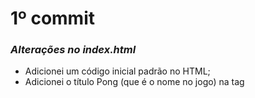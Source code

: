 # 1º commit
### _Alterações no index.html_
- Adicionei um código inicial padrão no HTML;
- Adicionei o título Pong (que é o nome no jogo) na tag <title>;
- Conectei o styles/style.css ao index.html na tag <link>;
- Conectei o scripts/script.js ao indext.html na tag <script>
- Criei o canvas, dei uma id igual a "project", um width de "1280", e um height de "600";
### _Alterações no styles/style.css_
- Adicionei um backgorund color ao body e ao canvas com a intenção de imitar uma quadra de tênis:
```sh
body {
    background-color: red;
}

canvas {
    background-color: #035806;
}
```
- Adicionei ao canvas borda no top e no bottom para mostrar o limite de onde a bola do jogo e os jogadores podem bater:
```sh
canvas {
    border: solid white;
    border-width: 10px 0;
    background-color: #035806;
}
```
### _Código no scripts/script.js_
##### _Capturei o canvas:_
```sh
const canvas = document.getElementById('project');
const ctx = canvas.getContext('2d');
```
##### _Desenhei uma linha tracejada no meio do canvas com a intenção de imitar uma rede de quadra de tênis:_
```sh
ctx.beginPath();
ctx.moveTo(638, 0);
ctx.lineTo(638, 600);
ctx.lineWidth = 4;
ctx.setLineDash([5, 3]);
ctx.strokeStyle = "white";
ctx.stroke();
ctx.closePath();
```
##### _Classe Player_
- Criei a classe Player que será dois retângulos, que no caso representará os dois jogadores no jogo de Pong. Como ambos os jogadores tem as posicões no y inicial e suas velocidades iniciais iguais, já coloquei elas na classe, somente a posição no x que altera:
```sh
class Player {
    constructor(positionX) {
        this.positionX = positionX;
        this.positionY = 265;
        this.speedX = 0;
        this.speedY = 0;
    };
};
```
- Adicionei a função draw() a classe Player, que será usado para desenhar os jogadores no canvas:
```sh
class Player {
    constructor(positionX) {
        this.positionX = positionX;
        this.positionY = 265;
        this.speedX = 0;
        this.speedY = 0;
    };

    draw = () => {
        ctx.fillStyle = 'white';
        ctx.fillRect(this.positionX, this.positionY, 20, 70);
    };
};
```
- Criei os jogadores (que são objetos) usando a classe Player:
```sh
const player1 = new Player(20);
const player2 = new Player(1240);
```
- Desenhei os jogadores usando a função draw() que está na classe Player:
```sh
player1.draw();
player2.draw();
```
##### _Criei o objeto ball_
- Criei a bola do jogo usando um objeto:
```sh
const player1 = new Player(20);
const player2 = new Player(1240);
```
- Desenhei os jogadores usando a função draw() que está na classe Player:
```sh
const ball = {
    positionX: 615,
    positionY: 290,
    draw () {
        ctx.fillStyle = 'white';
        ctx.fillRect(this.positionX, this.positionY, 20, 20);
    },
};
```
- Desenhei a bola do jogo usando a função draw() criada no objeto ball:
```sh
ball.draw();
```
##### _Começo da criação da classe Rectangle_
- E como tem códigos repetitivos comecei a criar a classe Rectangle para depois usar essa classe para criar a classe Player, os objetos player1, player2 e ball. Mas por enquanto está incompleta por isso está comentada:
```sh
/*
class Rectangle {
    constructor() {
        this.positionX = positionX;
        this.positionY = positionY;
        this.width = width;
        this.height = height;
        this.speedX = 0;
        this.speedY = 0;
    };

    draw = () => {
        ctx.fillStyle = "white";
        ctx.fillRect(this.positionX, this.positionY, this.width, this.height);
    };
};

class Player extends Rectangle {
    constructor(positionX) {
        super(positionX, 265, 20, 70);

    }
} */
```
# 2º commit
### _classe Rectangle finalizado:_
- Criei a classe Rectangle, que será usado para criar os jogadores e a bola do jogo. Mas nessa classe eu não inclui speedX, já que somente a posição da bola no eixo x que será alterado, a posição dos jogadores no eixo x é constante:
```sh
class Rectangle {
    constructor(positionX, positionY, width, height) {
        this.positionX = positionX;
        this.positionY = positionY;
        this.width = width;
        this.height = height;
        this.speedY = 0;
    };

    draw = () => {
        ctx.fillStyle = "white";
        ctx.fillRect(this.positionX, this.positionY, this.width, this.height);
    };
};
```
### _Alterei a classe Player_
- Dessa vez a classe player irá herdar os elementos positionX, positionY, width, height e speedY, assim como a função draw(), da classe Rectangle. Todos os outros elementos tem número inicial fixo, exceto positionX, que precisará de um argumento para criar os jogadores.
```sh
class Player extends Rectangle {
    constructor(positionX) {
        super(positionX, 265, 20, 70, 0);
    };
};
```
### _Classe ball_
- Apaguei o objeto ball, e criei a classe Ball, que herdará os elementos e a função draw() da classe Rectangle:
```sh
class Ball extends Rectangle {
    constructor() {
        super(615, 290, 20, 20, 0);
    };
};
```
- Criei o elemento speedX na classe Ball, já que a positionX da bola será alterada no jogo, e seu valor inicial é zero:
```sh
class Ball extends Rectangle {
    constructor() {
        super(615, 290, 20, 20, 0);
        this.speedX = 0;
    };
};
```
- Criei o objeto ball, usando a classe Ball:
```sh
const ball = new Ball();
```
### _Funções de movimento dos jogadores_
- Adicionei a função moveUp() na classe Player, que será usado para, que será usado para alterar a posição dos jogadores quando der um comando para eles irem para cima. Quando acionada, essa função limpa o jogador da tela, atribui uma velocidade fixa ao speedY, subtrai o valor do speedY da positionY, e desenha o jogador novamento em sua nova posição:
```sh
class Player extends Rectangle {
    constructor(positionX) {
        super(positionX, 265, 20, 70, 0);
    };

    moveUp = () => {
        ctx.clearRect(this.positionX, this.positionY, this.width, this.height);
        this.speedY = 8;
        this.positionY -= this.speedY;
        this.draw();
    };
};
```
- Adicionei a função moveDown() a classe Player, que faz as mesmas ações da função moveUp(), com a única diferença que adiciona o valor de speedY ao positionY, em vez de subtrair:
```sh
class Player extends Rectangle {
    constructor(positionX) {
        super(positionX, 265, 20, 70, 0);
    };

    moveUp = () => {
        ctx.clearRect(this.positionX, this.positionY, this.width, this.height);
        this.speedY = 8;
        this.positionY -= this.speedY;
        this.draw();
    };

    moveDown = () => {
        ctx.clearRect(this.positionX, this.positionY, this.width, this.height);
        this.speedY = 8;
        this.positionY += this.speedY;
        this.draw();
    };
};
```
### _addEventListener_
- Adicionei um addEventLinstener. Sua função é chamar as funções moveUp() e moveDown() dependendo da tecla que o usuário clicar no teclado;
- Se o usuário clicar a tecla "w", a função moveUp() será acionada no player1;
- Se o usuário clicar a tecla "s", a função moveDown() será acionada no player1;
- Se o usuário clicar a tecla "ArrowUp" (seta para cima), a função moveUp() será acionada no player2;
- Se o usuário clicar a tecla "ArrowDown" (seta para baixo), a função moveDown() será acionada no player2;
```sh
window.addEventListener("load", () => {
    document.addEventListener("keydown", (e) => {
        switch (e.key) {
            case "w":
                player1.moveUp();
                break;
            case "s":
                player1.moveDown();
                break;
            case "ArrowUp":
                player2.moveUp();
                break;
            case "ArrowDown":
                player2.moveDown();
        };
    });
});
```
# 3º commit
### _Alterações na classe Player, alterações no addEventListener e criação de updateCanvas_
- Alterei os métodos moveUp() e moveDown() para os jogadores não ultrapassarem a borda do canvas;
- Retirei os métodos clearRect e this.draw() de moveUp() e moveDown() e coloquei na função function updateCanvas();
- Chamei updateCanvas() dentro da função addEventListener ("keyDown") para limpar os canvas e desenhar os elementos do canvas toda vez que uma tecla acione o evento;
```sh
class Player extends Rectangle {
    constructor(positionX) {
        super(positionX, 265, 20, 70, 0);
    };

    moveUp() {
        if (this.positionY > 0) {
            this.speedY = 8;
        } else {
            this.speedY = 0;
        };
        this.positionY -= this.speedY;
    };

    moveDown() {
        if (this.positionY < (canvas.height - this.height)) {
            this.speedY = 8;
        } else {
            this.speedY = 0;
        };
        this.positionY += this.speedY;
    };
};
```
```sh
window.addEventListener("load", () => {
    document.addEventListener("keydown", (e) => {
        switch (e.key) {
            case "w":
                player1.moveUp();
                break;
            case "s":
                player1.moveDown();
                break;
            case "ArrowUp":
                player2.moveUp();
                break;
            case "ArrowDown":
                player2.moveDown();
        };
        updateCanvas();
    });
});
```
```sh
function updateCanvas() {
    ctx.clearRect(0,0,canvas.width, canvas.height);

    drawNet();
    player1.draw();
    player2.draw();
    ball.draw();
};
```
### _Alterações na classe Ball_
- Criei a função move(), que usará um setInterval para repetidamente desenhar a bola em movimento, por enquanto só dará um update no canvas:
```sh
class Ball extends Rectangle {
    constructor() {
        super(615, 290, 20, 20, 0);
        this.speedX = 0;
        this.angle = 180;
    };
    move() {
        const intervalId = setInterval(() => {
            updateCanvas();
        }, 10);
    };
};
```
- Depois criei a função newPosition que será usado para determinar a nova posição da bola. Tentei fazer com que a bola quicar quando chocasse com o top e o bottom da borda do canvas, mas quando testei não deu certo, então está incompleto:
```sh
class Ball extends Rectangle {
    constructor() {
        super(615, 290, 20, 20, 0);
        this.speedX = 0;
        this.angle = 180;
    };

    newPosition() {
        if ((this.positionY + this.speedY) < (canvas.height - this.height) || (this.positionY + this.speedY) > 0) {
            this.speedY = -2;
        } else {
            this.speedY = 2;
        };
        this.speedX = 2;

        this.positionX += this.speedX;
        this.positionY += this.speedY;
    };

    move() {
        const intervalId = setInterval(() => {
            updateCanvas();
            this.newPosition()
        }, 10);
    };
};
```
- Meu teste da função move() criada na classe Ball:
```sh
ball.move();
```
# 4º commit
### _Alteração na classe Rectangle_
- Finalmente descobri porque a bola não se movia do jeito que devia. Eu erroneamente coloquei o this.speedY = 0, o que impossibilitava futuras alterações. Alterei isso e coloquei this.speedY = speedY, e adicionei o speedY ao construtor:
```sh
class Rectangle {
    constructor(positionX, positionY, width, height, speedY) {
        this.positionX = positionX;
        this.positionY = positionY;
        this.width = width;
        this.height = height;
        this.speedY = speedY;
    };

    draw() {
        ctx.fillStyle = "white";
        ctx.fillRect(this.positionX, this.positionY, this.width, this.height);
    };
};
```
### _Alteração classe Ball_
##### _Com a orientação dos seguintes sites:_
https://developer.mozilla.org/en-US/docs/Games/Tutorials/2D_Breakout_game_pure_JavaScript/Move_the_ball
https://developer.mozilla.org/en-US/docs/Games/Tutorials/2D_Breakout_game_pure_JavaScript/Bounce_off_the_walls
- Defini os valores de speedX e speedY.
##### _Criei a função newPosition():_
- Que contém a função updateCanvas() que irá apagar o canvas depois desenha-lo novamente;
- contém duas condições que altera o valor das velocidades no case de a bola chocar com uma das bordas do canvas, com o objetivo de fazê-la quicar;
- adiciona as velocidades às posições no canvas para altera-lase causar o movimento.
```sh
class Ball extends Rectangle {
    constructor() {
        super(615, 290, 20, 20, -2);
        this.speedX = 2;
    };

    newPosition() {
        updateCanvas();

        if((this.positionX + this.speedX) > (canvas.width - this.width) || (this.positionX + this.speedX) < 0) {
            this.speedX = -this.speedX;
        };
        if((this.positionY + this.speedY) > (canvas.height - this.height) || (this.positionY + this.speedY) < 0) {
            this.speedY = -this.speedY;
        };

        this.positionX += this.speedX;
        this.positionY += this.speedY;
    };
};
```
##### _Criei a função moveBall()_
- Que ativa a função newPosition() em um setInterval para a função newPosition() repetir a cada 15 milissegundos:
```sh
class Ball extends Rectangle {
    constructor() {
        super(615, 290, 20, 20, -2);
        this.speedX = 2;
    };

    newPosition() {
        updateCanvas();

        if((this.positionX + this.speedX) > (canvas.width - this.width) || (this.positionX + this.speedX) < 0) {
            this.speedX = -this.speedX;
        };
        if((this.positionY + this.speedY) > (canvas.height - this.height) || (this.positionY + this.speedY) < 0) {
            this.speedY = -this.speedY;
        };

        this.positionX += this.speedX;
        this.positionY += this.speedY;
    };

    moveBall() {
        const intervalId = setInterval(() => {
            this.newPosition();
        }, 15);
    };
};
```
- Depois ativei a função moveBall() assim que a página carregar:
```sh
window.onload = ball.moveBall();
```
### _Alteração classe Player_
- Somente alterei as velocidades dos players de 8 para 20:
```sh
class Player extends Rectangle {
    constructor(positionX) {
        super(positionX, 265, 20, 70, 0);
    };

    moveUp() {
        if (this.positionY > 0) {
            this.speedY = 20;
        } else {
            this.speedY = 0;
        };
        this.positionY -= this.speedY;
    };

    moveDown() {
        if (this.positionY < (canvas.height - this.height)) {
            this.speedY = 20;
        } else {
            this.speedY = 0;
        };
        this.positionY += this.speedY;
    };
};
```